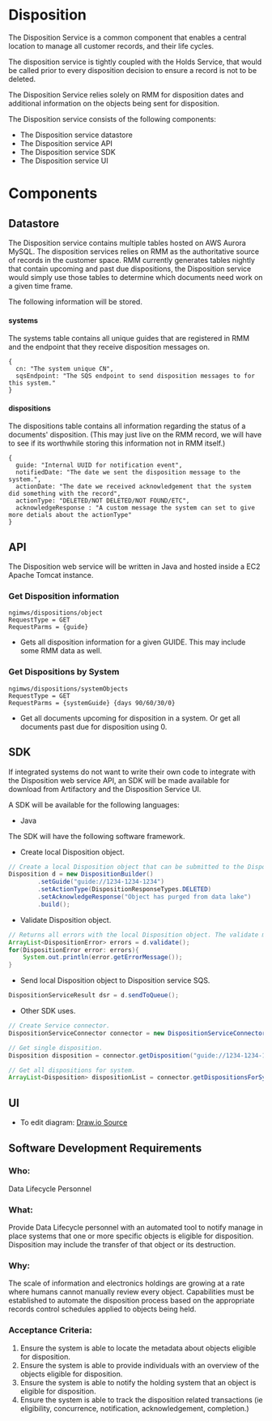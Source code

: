 # Disposition

The Disposition Service is a common component that enables a central location to manage all customer records, and their
life cycles.

The disposition service is tightly coupled with the Holds Service, that would be called prior to every disposition
decision to ensure a record is not to be deleted.

The Disposition Service relies solely on RMM for disposition dates and additional information on the objects being sent for
disposition.

The Disposition service consists of the following components:

- The Disposition service datastore
- The Disposition service API
- The Disposition service SDK
- The Disposition service UI

# Components

## Datastore

The Disposition service contains multiple tables hosted on AWS Aurora MySQL. The disposition services relies on RMM as the
authoritative source of records in the customer space. RMM currently generates tables nightly that contain upcoming and past
due dispositions, the Disposition service would simply use those tables to determine which documents need work on a given time frame.

The following information will be stored.

#### systems

The systems table contains all unique guides that are registered in RMM and the endpoint that they receive disposition messages on.

```json5
{
  cn: "The system unique CN",
  sqsEndpoint: "The SQS endpoint to send disposition messages to for this system."
}
```

#### dispositions

The dispositions table contains all information regarding the status of a documents' disposition. (This may just live on the
RMM record, we will have to see if its worthwhile storing this information not in RMM itself.)

```json5
{
  guide: "Internal UUID for notification event",
  notifiedDate: "The date we sent the disposition message to the system.",
  actionDate: "The date we received acknowledgement that the system did something with the record",
  actionType: "DELETED/NOT DELETED/NOT FOUND/ETC",
  acknowledgeResponse : "A custom message the system can set to give more detials about the actionType"
}
```

## API
The Disposition web service will be written in Java and hosted inside a EC2 Apache Tomcat instance.

### Get Disposition information
```
ngimws/dispositions/object
RequestType = GET
RequestParms = {guide}
```
* Gets all disposition information for a given GUIDE. This may include some RMM data as well.

### Get Dispositions by System
```
ngimws/dispositions/systemObjects
RequestType = GET
RequestParms = {systemGuide} {days 90/60/30/0}
```
* Get all documents upcoming for disposition in a system. Or get all documents past due for disposition using 0.

## SDK
If integrated systems do not want to write their own code to integrate with the Disposition web service API, an SDK will be made available
for download from Artifactory and the Disposition Service UI.

A SDK will be available for the following languages:

- Java

The SDK will have the following software framework.

- Create local Disposition object.
```java
// Create a local Disposition object that can be submitted to the Disposition service official SQS.
Disposition d = new DispositionBuilder()
        .setGuide("guide://1234-1234-1234")
        .setActionType(DispositionResponseTypes.DELETED)
        .setAcknowledgeResponse("Object has purged from data lake")
        .build();
```

- Validate Disposition object.
```java
// Returns all errors with the local Disposition object. The validate method can return an empty list.
ArrayList<DispositionError> errors = d.validate();
for(DispositionError error: errors){
    System.out.println(error.getErrorMessage());
}
```

- Send local Disposition object to Disposition service SQS.
```java
DispositionServiceResult dsr = d.sendToQueue();
```

- Other SDK uses.
```java
// Create Service connector.
DispositionServiceConnector connector = new DispositionServiceConnector("/path/to/jks", "aRealp4ss", "/path/to/trustjks", "anotherR34lP4ss");

// Get single disposition.
Disposition disposition = connector.getDisposition("guide://1234-1234-1234");

// Get all dispositions for system.
ArrayList<Disposition> dispositionList = connector.getDispositionsForSystem("systemGuide", DispositionRangeType.OVERDUE);
```

## UI
- To edit diagram: [Draw.io Source](https://app.diagrams.net/?src=about#HRMSLowside%2Frmslow%2Fmaster%2FDrawings%2FDisposition%2FDisposition.drawio)


## **Software Development Requirements**



### Who: 
Data Lifecycle Personnel

### What:
Provide Data Lifecycle personnel with an automated tool to notify manage in place systems that one or more specific objects is eligible for disposition.  Disposition may include the transfer of that object or its destruction.   

### Why: 
The scale of information and electronics holdings are growing at a rate where humans cannot manually review every object.  Capabilities must be established to automate the disposition process based on the appropriate records control schedules applied to objects being held.  


### Acceptance Criteria:
1.	Ensure the system is able to locate the metadata about objects eligible for disposition.
2.	Ensure the system is able to provide individuals with an overview of the objects eligible for disposition.  
3.	Ensure the system is able to notify the holding system that an object is eligible for disposition.
4.	Ensure the system is able to track the disposition related transactions (ie eligibility, concurrence, notification, acknowledgement, completion.)


